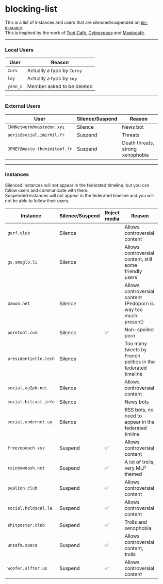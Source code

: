 # blocking-list
This is a list of instances and users that are silenced/suspended on [im-in.space](https://im-in.space/).  
This is inspired by the work of [Toot Café](https://github.com/tootcafe/blocked-on-mastodon), [Cybrespace](https://cybre.space/users/chr/updates/2616) and [Mastocafé](https://social.wxcafe.net/users/wxcafe/updates/2651).

---

### Local Users

| User | Reason |
|------|--------|
| `Curv` | Actually a typo by `Curvy` |
| `ldy` | Actually a typo by `kdy` |
| `yann_c` | Member asked to be deleted |

---

### External Users

| User |  Silence/Suspend | Reason |
|------|------------------|--------|
| `CNNNetwork@mastodon.xyz` | Silence | News bot |
| `aeris@social.imirhil.fr` | Suspend | Threats |
| `JPNEY@masto.themimitoof.fr` | Suspend | Death threats, strong xenophobia |

---

### Instances

Silenced instances will not appear in the federated timeline, but you can follow users and communicate with them.  
Suspended instances will not appear in the federated timeline and you will not be able to follow their users.

| Instance | Silence/Suspend | Reject media | Reason |
|----------|-----------------|--------------|--------|
| `gorf.club` | Silence |  | Allows controversial content |
| `gs.smuglo.li` | Silence |  |  Allows controversial content, still some friendly users |
| `pawoo.net` | Silence |  | Allows controversial content (Pedoporn is way too much present) |
| `porntoot.com` | Silence | :white_check_mark: | Non-spoiled porn |
| `presidentielle.tech` | Silence |  | Too many _tweets_ by French politics in the federated timeline |
| `social.au2pb.net` | Silence |  | Allows controversial content |
| `social.bitcast.info` | Silence |  | News bots |
| `social.undernet.uy` | Silence |  | RSS bots, no need to appear in the federated timline |
| `freezepeach.xyz` | Suspend | :white_check_mark: | Allows controversial content |
| `rainbowdash.net` | Suspend | :white_check_mark: | A lot of trolls, very MLP themed |
| `sealion.club` | Suspend | :white_check_mark: | Allows controversial content |
| `social.heldscal.la` | Suspend | :white_check_mark: | Allows controversial content |
| `shitposter.club` | Suspend | :white_check_mark: | Trolls and xenophobia |
| `unsafe.space` | Suspend | :white_check_mark: | Allows controversial content, trolls |
| `woofer.alfter.us` | Suspend | :white_check_mark: | Allows controversial content |
